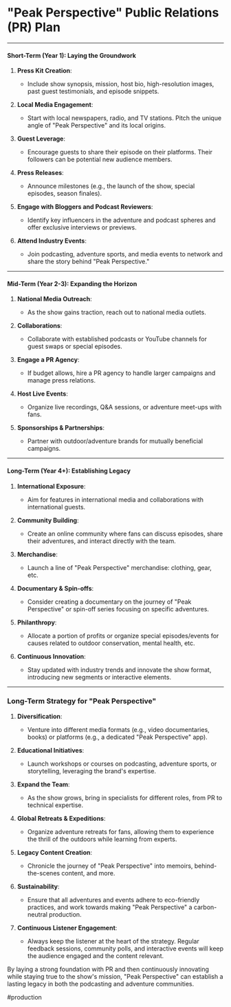 #  "Peak Perspective" Public Relations (PR) Plan

---

#### **Short-Term (Year 1): Laying the Groundwork**

1. **Press Kit Creation**:
   - Include show synopsis, mission, host bio, high-resolution images, past guest testimonials, and episode snippets.
  
2. **Local Media Engagement**:
   - Start with local newspapers, radio, and TV stations. Pitch the unique angle of "Peak Perspective" and its local origins.
  
3. **Guest Leverage**:
   - Encourage guests to share their episode on their platforms. Their followers can be potential new audience members.
  
4. **Press Releases**:
   - Announce milestones (e.g., the launch of the show, special episodes, season finales).
  
5. **Engage with Bloggers and Podcast Reviewers**:
   - Identify key influencers in the adventure and podcast spheres and offer exclusive interviews or previews.

6. **Attend Industry Events**:
   - Join podcasting, adventure sports, and media events to network and share the story behind "Peak Perspective."

---

#### **Mid-Term (Year 2-3): Expanding the Horizon**

1. **National Media Outreach**:
   - As the show gains traction, reach out to national media outlets.
  
2. **Collaborations**:
   - Collaborate with established podcasts or YouTube channels for guest swaps or special episodes.

3. **Engage a PR Agency**:
   - If budget allows, hire a PR agency to handle larger campaigns and manage press relations.

4. **Host Live Events**:
   - Organize live recordings, Q&A sessions, or adventure meet-ups with fans.

5. **Sponsorships & Partnerships**:
   - Partner with outdoor/adventure brands for mutually beneficial campaigns.

---

#### **Long-Term (Year 4+): Establishing Legacy**

1. **International Exposure**:
   - Aim for features in international media and collaborations with international guests.

2. **Community Building**:
   - Create an online community where fans can discuss episodes, share their adventures, and interact directly with the team.

3. **Merchandise**:
   - Launch a line of "Peak Perspective" merchandise: clothing, gear, etc.

4. **Documentary & Spin-offs**:
   - Consider creating a documentary on the journey of "Peak Perspective" or spin-off series focusing on specific adventures.

5. **Philanthropy**:
   - Allocate a portion of profits or organize special episodes/events for causes related to outdoor conservation, mental health, etc.

6. **Continuous Innovation**:
   - Stay updated with industry trends and innovate the show format, introducing new segments or interactive elements.

---

### Long-Term Strategy for "Peak Perspective"

1. **Diversification**:
   - Venture into different media formats (e.g., video documentaries, books) or platforms (e.g., a dedicated "Peak Perspective" app).

2. **Educational Initiatives**:
   - Launch workshops or courses on podcasting, adventure sports, or storytelling, leveraging the brand's expertise.

3. **Expand the Team**:
   - As the show grows, bring in specialists for different roles, from PR to technical expertise.

4. **Global Retreats & Expeditions**:
   - Organize adventure retreats for fans, allowing them to experience the thrill of the outdoors while learning from experts.

5. **Legacy Content Creation**:
   - Chronicle the journey of "Peak Perspective" into memoirs, behind-the-scenes content, and more.

6. **Sustainability**:
   - Ensure that all adventures and events adhere to eco-friendly practices, and work towards making "Peak Perspective" a carbon-neutral production.

7. **Continuous Listener Engagement**:
   - Always keep the listener at the heart of the strategy. Regular feedback sessions, community polls, and interactive events will keep the audience engaged and the content relevant.

By laying a strong foundation with PR and then continuously innovating while staying true to the show's mission, "Peak Perspective" can establish a lasting legacy in both the podcasting and adventure communities.

#production